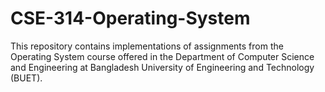 # CSE-314-Operating-System
This repository contains implementations of assignments from the Operating System course offered in the Department of Computer Science and Engineering at Bangladesh University of Engineering and Technology (BUET).

